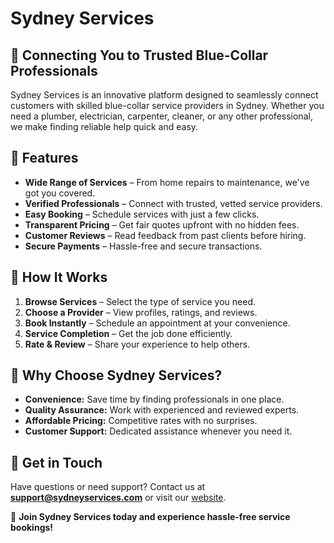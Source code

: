 # Sydney Services

## 🚀 Connecting You to Trusted Blue-Collar Professionals

Sydney Services is an innovative platform designed to seamlessly connect customers with skilled blue-collar service providers in Sydney. Whether you need a plumber, electrician, carpenter, cleaner, or any other professional, we make finding reliable help quick and easy.

## 🌟 Features
- **Wide Range of Services** – From home repairs to maintenance, we've got you covered.
- **Verified Professionals** – Connect with trusted, vetted service providers.
- **Easy Booking** – Schedule services with just a few clicks.
- **Transparent Pricing** – Get fair quotes upfront with no hidden fees.
- **Customer Reviews** – Read feedback from past clients before hiring.
- **Secure Payments** – Hassle-free and secure transactions.

## 🔧 How It Works
1. **Browse Services** – Select the type of service you need.
2. **Choose a Provider** – View profiles, ratings, and reviews.
3. **Book Instantly** – Schedule an appointment at your convenience.
4. **Service Completion** – Get the job done efficiently.
5. **Rate & Review** – Share your experience to help others.

## 🎯 Why Choose Sydney Services?
- **Convenience:** Save time by finding professionals in one place.
- **Quality Assurance:** Work with experienced and reviewed experts.
- **Affordable Pricing:** Competitive rates with no surprises.
- **Customer Support:** Dedicated assistance whenever you need it.

## 📩 Get in Touch
Have questions or need support? Contact us at **support@sydneyservices.com** or visit our [website](https://www.sydneyservices.com).

🚀 **Join Sydney Services today and experience hassle-free service bookings!**

